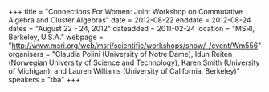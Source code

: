 +++
title = "Connections For Women: Joint Workshop on Commutative Algebra and Cluster Algebras"
date = 2012-08-22
enddate = 2012-08-24
dates = "August 22 - 24, 2012"
dateadded = 2011-02-24
location = "MSRI, Berkeley, U.S.A."
webpage = "http://www.msri.org/web/msri/scientific/workshops/show/-/event/Wm556"
organisers = "Claudia Polini (University of Notre Dame), Idun Reiten (Norwegian University of Science and Technology), Karen Smith (University of Michigan), and Lauren Williams (University of California, Berkeley)"
speakers = "tba"
+++
